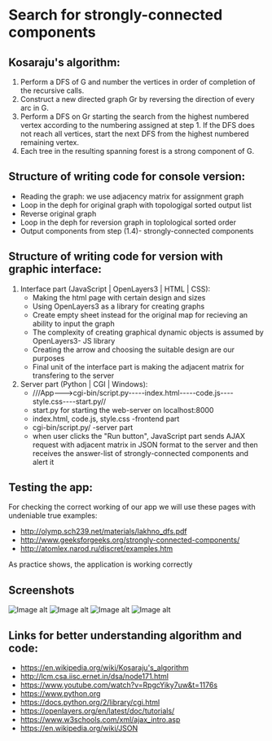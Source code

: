 # Search for strongly-connected components

## Kosaraju's algorithm:
1. Perform a DFS of G and number the vertices in order of completion of the recursive calls.
2. Construct a new directed graph Gr by reversing the direction of every arc in G.
3. Perform a DFS on Gr starting the search from the highest numbered vertex according to the numbering assigned at step 1. If the DFS does not reach all vertices, start the next DFS from the highest numbered remaining vertex.
4. Each tree in the resulting spanning forest is a strong component of G.

## Structure of writing code for console version:
 * Reading the graph: we use adjacency matrix for assignment graph  
 * Loop in the deph for original graph with topologigal sorted output list
 * Reverse original graph
 * Loop in the deph for reversion graph in toplological sorted order
 * Output components from step (1.4)- strongly-connected components  

## Structure of writing code for version with graphic interface:
 1. Interface part (JavaScript | OpenLayers3 | HTML | CSS):
    * Making the html page with certain design and sizes
    * Using OpenLayers3 as a library for creating graphs 
    * Create empty sheet instead for the original map for recieving an ability to input the graph  
    * The complexity of creating graphical dynamic objects is assumed by OpenLayers3- JS library 
    * Creating the arrow and choosing the suitable design are our purposes 
    * Final unit of the interface part is making the adjacent matrix for transfering to the server
  2. Server part (Python | CGI | Windows):
     * ///App--->cgi-bin/script.py-----index.html-----code.js----style.css----start.py//  
     * start.py for starting the web-server on localhost:8000
     * index.html, code.js, style.css -frontend part
     * cgi-bin/script.py/ -server part
     * when user clicks the "Run button", JavaScript part sends AJAX request with adjacent matrix in JSON format to the server and then receives the answer-list of strongly-connected components and alert it 
  
## Testing the app:
 For checking the correct working of our app we will use these pages with undeniable true examples:
 * http://olymp.sch239.net/materials/lakhno_dfs.pdf
 * http://www.geeksforgeeks.org/strongly-connected-components/
 * http://atomlex.narod.ru/discret/examples.htm
 
As practice shows, the application is working correctly

## Screenshots
![Image alt](https://github.com/Denisplusplus/SSCC/raw/master/img1.png)
![Image alt](https://github.com/Denisplusplus/SSCC/raw/master/img2.png)
![Image alt](https://github.com/Denisplusplus/SSCC/raw/master/img3.png)
![Image alt](https://github.com/Denisplusplus/SSCC/raw/master/img4.png)
## Links for better understanding algorithm and code:
  * https://en.wikipedia.org/wiki/Kosaraju's_algorithm
  * http://lcm.csa.iisc.ernet.in/dsa/node171.html
  * https://www.youtube.com/watch?v=RpgcYiky7uw&t=1176s
  * https://www.python.org
  * https://docs.python.org/2/library/cgi.html
  * https://openlayers.org/en/latest/doc/tutorials/
  * https://www.w3schools.com/xml/ajax_intro.asp
  * https://en.wikipedia.org/wiki/JSON
